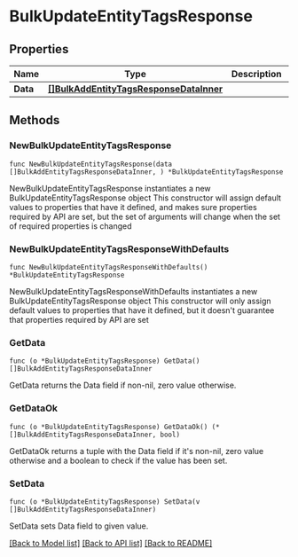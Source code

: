 # BulkUpdateEntityTagsResponse

## Properties

Name | Type | Description | Notes
------------ | ------------- | ------------- | -------------
**Data** | [**[]BulkAddEntityTagsResponseDataInner**](BulkAddEntityTagsResponseDataInner.md) |  | 

## Methods

### NewBulkUpdateEntityTagsResponse

`func NewBulkUpdateEntityTagsResponse(data []BulkAddEntityTagsResponseDataInner, ) *BulkUpdateEntityTagsResponse`

NewBulkUpdateEntityTagsResponse instantiates a new BulkUpdateEntityTagsResponse object
This constructor will assign default values to properties that have it defined,
and makes sure properties required by API are set, but the set of arguments
will change when the set of required properties is changed

### NewBulkUpdateEntityTagsResponseWithDefaults

`func NewBulkUpdateEntityTagsResponseWithDefaults() *BulkUpdateEntityTagsResponse`

NewBulkUpdateEntityTagsResponseWithDefaults instantiates a new BulkUpdateEntityTagsResponse object
This constructor will only assign default values to properties that have it defined,
but it doesn't guarantee that properties required by API are set

### GetData

`func (o *BulkUpdateEntityTagsResponse) GetData() []BulkAddEntityTagsResponseDataInner`

GetData returns the Data field if non-nil, zero value otherwise.

### GetDataOk

`func (o *BulkUpdateEntityTagsResponse) GetDataOk() (*[]BulkAddEntityTagsResponseDataInner, bool)`

GetDataOk returns a tuple with the Data field if it's non-nil, zero value otherwise
and a boolean to check if the value has been set.

### SetData

`func (o *BulkUpdateEntityTagsResponse) SetData(v []BulkAddEntityTagsResponseDataInner)`

SetData sets Data field to given value.



[[Back to Model list]](../README.md#documentation-for-models) [[Back to API list]](../README.md#documentation-for-api-endpoints) [[Back to README]](../README.md)


